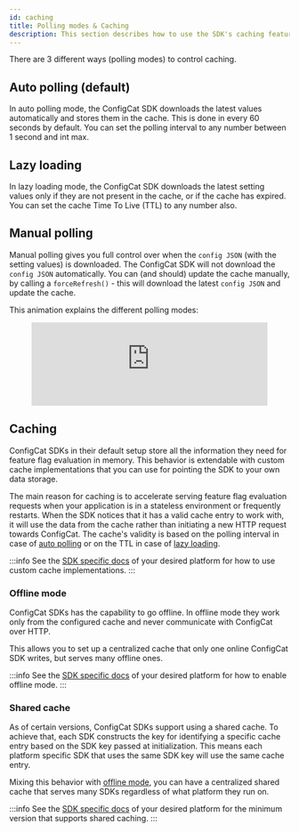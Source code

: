 ```yaml
---
id: caching
title: Polling modes & Caching
description: This section describes how to use the SDK's caching feature. There are three different polling modes available in the ConfigCat SDKs.
---
```


There are 3 different ways (polling modes) to control caching.

## Auto polling (default)

In auto polling mode, the ConfigCat SDK downloads the latest values automatically and stores them in the cache.
This is done in every 60 seconds by default.
You can set the polling interval to any number between 1 second and int max.

## Lazy loading

In lazy loading mode, the ConfigCat SDK downloads the latest setting values only if they are not present in the cache, or if the cache has expired.
You can set the cache Time To Live (TTL) to any number also.

## Manual polling

Manual polling gives you full control over when the `config JSON` (with the setting values) is downloaded.
The ConfigCat SDK will not download the `config JSON` automatically.
You can (and should) update the cache manually, by calling a `forceRefresh()` - this will download the latest `config JSON` and update the cache.

This animation explains the different polling modes:

<figure className="video-container">
<iframe width="100%" src="https://www.youtube.com/embed/_LWPjR4_GqA" frameborder="0" allow="accelerometer; autoplay; encrypted-media; gyroscope; picture-in-picture" allowfullscreen></iframe>
</figure>

## Caching

ConfigCat SDKs in their default setup store all the information they need for feature flag evaluation in memory. This behavior is extendable with custom cache implementations that you can use for pointing the SDK to your own data storage.

The main reason for caching is to accelerate serving feature flag evaluation requests when your application is in a stateless environment or frequently restarts.
When the SDK notices that it has a valid cache entry to work with, it will use the data from the cache rather than initiating a new HTTP request towards ConfigCat.
The cache's validity is based on the polling interval in case of [auto polling](#auto-polling-default) or on the TTL in case of [lazy loading](#lazy-loading).

:::info
See the [SDK specific docs](/docs/sdk-reference/overview) of your desired platform for how to use custom cache implementations.
:::

### Offline mode

ConfigCat SDKs has the capability to go offline. In offline mode they work only from the configured cache and never communicate with ConfigCat over HTTP. 

This allows you to set up a centralized cache that only one online ConfigCat SDK writes, but serves many offline ones.

:::info
See the [SDK specific docs](/docs/sdk-reference/overview) of your desired platform for how to enable offline mode.
:::

### Shared cache

As of certain versions, ConfigCat SDKs support using a shared cache. To achieve that, each SDK constructs the key for identifying a specific cache entry based on the SDK key passed at initialization. This means each platform specific SDK that uses the same SDK key will use the same cache entry.

Mixing this behavior with [offline mode](#offline-mode), you can have a centralized shared cache that serves many SDKs regardless of what platform they run on.

:::info
See the [SDK specific docs](/docs/sdk-reference/overview) of your desired platform for the minimum version that supports shared caching.
:::